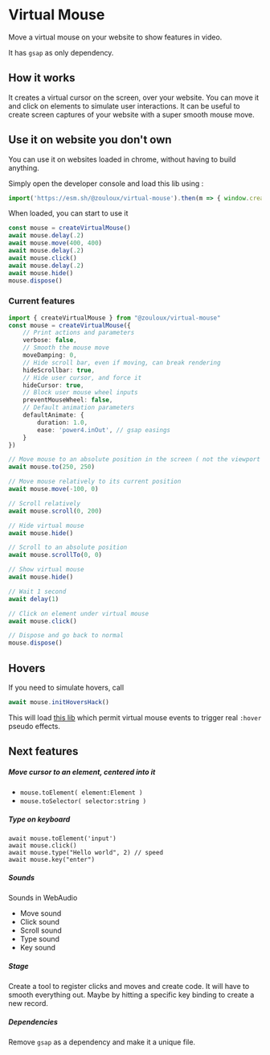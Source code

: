 # Virtual Mouse

Move a virtual mouse on your website to show features in video.

It has `gsap` as only dependency.

## How it works

It creates a virtual cursor on the screen, over your website.
You can move it and click on elements to simulate user interactions.
It can be useful to create screen captures of your website with a super smooth mouse move.

## Use it on website you don't own

You can use it on websites loaded in chrome, without having to build anything.

Simply open the developer console and load this lib using :
```typescript
import('https://esm.sh/@zouloux/virtual-mouse').then(m => { window.createVirtualMouse = m.createVirtualMouse; console.log("Loaded") })
```

When loaded, you can start to use it 
```typescript
const mouse = createVirtualMouse()
await mouse.delay(.2)
await mouse.move(400, 400)
await mouse.delay(.2)
await mouse.click()
await mouse.delay(.2)
await mouse.hide()
mouse.dispose()
```

### Current features

```typescript
import { createVirtualMouse } from "@zouloux/virtual-mouse"
const mouse = createVirtualMouse({
	// Print actions and parameters
	verbose: false,
	// Smooth the mouse move
	moveDamping: 0,
	// Hide scroll bar, even if moving, can break rendering
	hideScrollbar: true,
	// Hide user cursor, and force it
	hideCursor: true,
	// Block user mouse wheel inputs
	preventMouseWheel: false,
	// Default animation parameters
	defaultAnimate: {
		duration: 1.0,
		ease: 'power4.inOut', // gsap easings
	}
})

// Move mouse to an absolute position in the screen ( not the viewport )
await mouse.to(250, 250)

// Move mouse relatively to its current position
await mouse.move(-100, 0)

// Scroll relatively
await mouse.scroll(0, 200)

// Hide virtual mouse
await mouse.hide()

// Scroll to an absolute position
await mouse.scrollTo(0, 0)

// Show virtual mouse
await mouse.hide()

// Wait 1 second
await delay(1)

// Click on element under virtual mouse
await mouse.click()

// Dispose and go back to normal
mouse.dispose()
```

## Hovers

If you need to simulate hovers, call
```typescript
await mouse.initHoversHack()
```

This will load [this lib](https://github.com/TSedlar/pseudo-styler) which permit virtual mouse events to trigger real `:hover` pseudo effects.



## Next features

##### Move cursor to an element, centered into it
- `mouse.toElement( element:Element )`
- `mouse.toSelector( selector:string )`

##### Type on keyboard

```
await mouse.toElement('input')
await mouse.click()
await mouse.type("Hello world", 2) // speed
await mouse.key("enter")
```

##### Sounds

Sounds in WebAudio

- Move sound
- Click sound
- Scroll sound
- Type sound
- Key sound

##### Stage

Create a tool to register clicks and moves and create code.
It will have to smooth everything out.
Maybe by hitting a specific key binding to create a new record.

##### Dependencies

Remove `gsap` as a dependency and make it a unique file.
